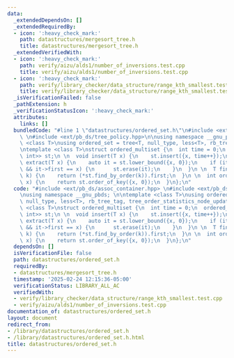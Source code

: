 ```yaml
---
data:
  _extendedDependsOn: []
  _extendedRequiredBy:
  - icon: ':heavy_check_mark:'
    path: datastructures/mergesort_tree.h
    title: datastructures/mergesort_tree.h
  _extendedVerifiedWith:
  - icon: ':heavy_check_mark:'
    path: verify/aizu/alds1/number_of_inversions.test.cpp
    title: verify/aizu/alds1/number_of_inversions.test.cpp
  - icon: ':heavy_check_mark:'
    path: verify/library_checker/data_structure/range_kth_smallest.test.cpp
    title: verify/library_checker/data_structure/range_kth_smallest.test.cpp
  _isVerificationFailed: false
  _pathExtension: h
  _verificationStatusIcon: ':heavy_check_mark:'
  attributes:
    links: []
  bundledCode: "#line 1 \"datastructures/ordered_set.h\"\n#include <ext/pb_ds/assoc_container.hpp>\
    \ \n#include <ext/pb_ds/tree_policy.hpp>\n\nusing namespace __gnu_pbds; \n\ntemplate\
    \ <class T>\nusing ordered_set = tree<T, null_type, less<T>, rb_tree_tag, tree_order_statistics_node_update>;\n\
    \ntemplate <class T>\nstruct ordered_multiset {\n  int time = 0;\n  ordered_set<pair<T,\
    \ int>> st;\n \n  void insert(T x) {\n    st.insert({x, time++});\n  }\n \n  void\
    \ extract(T x) {\n    auto it = st.lower_bound({x, 0});\n    if (it != end(st)\
    \ && it->first == x) {\n      st.erase(it);\n    }\n  }\n \n  T find_by_order(int\
    \ k) {\n    return (*st.find_by_order(k)).first;\n  }\n \n  int order_of_key(T\
    \ x) {\n    return st.order_of_key({x, 0});\n  }\n};\n"
  code: "#include <ext/pb_ds/assoc_container.hpp> \n#include <ext/pb_ds/tree_policy.hpp>\n\
    \nusing namespace __gnu_pbds; \n\ntemplate <class T>\nusing ordered_set = tree<T,\
    \ null_type, less<T>, rb_tree_tag, tree_order_statistics_node_update>;\n\ntemplate\
    \ <class T>\nstruct ordered_multiset {\n  int time = 0;\n  ordered_set<pair<T,\
    \ int>> st;\n \n  void insert(T x) {\n    st.insert({x, time++});\n  }\n \n  void\
    \ extract(T x) {\n    auto it = st.lower_bound({x, 0});\n    if (it != end(st)\
    \ && it->first == x) {\n      st.erase(it);\n    }\n  }\n \n  T find_by_order(int\
    \ k) {\n    return (*st.find_by_order(k)).first;\n  }\n \n  int order_of_key(T\
    \ x) {\n    return st.order_of_key({x, 0});\n  }\n};\n"
  dependsOn: []
  isVerificationFile: false
  path: datastructures/ordered_set.h
  requiredBy:
  - datastructures/mergesort_tree.h
  timestamp: '2025-02-24 12:15:36-05:00'
  verificationStatus: LIBRARY_ALL_AC
  verifiedWith:
  - verify/library_checker/data_structure/range_kth_smallest.test.cpp
  - verify/aizu/alds1/number_of_inversions.test.cpp
documentation_of: datastructures/ordered_set.h
layout: document
redirect_from:
- /library/datastructures/ordered_set.h
- /library/datastructures/ordered_set.h.html
title: datastructures/ordered_set.h
---
```

